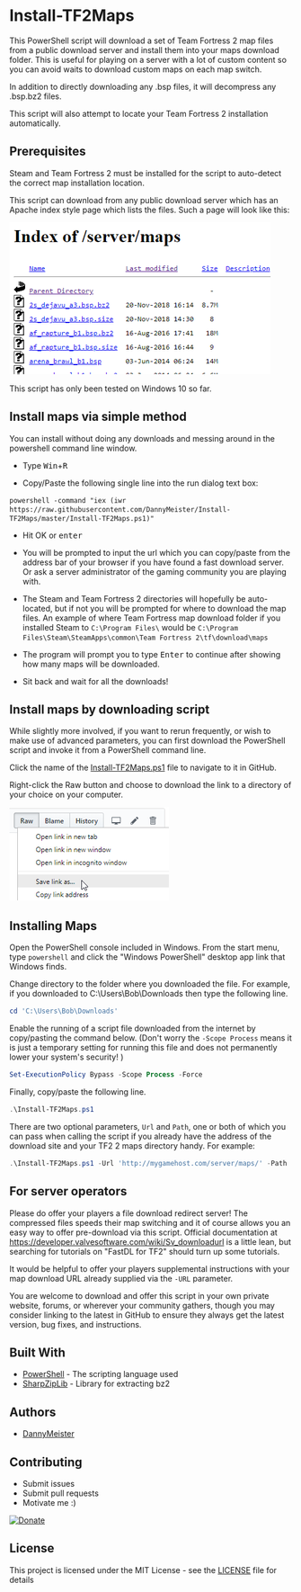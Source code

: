 # Install-TF2Maps

This PowerShell script will download a set of Team Fortress 2 map files from a public download server and install them into your maps download folder.  This is useful for playing on a server with a lot of custom content so you can avoid waits to download custom maps on each map switch.

In addition to directly downloading any .bsp files, it will decompress any .bsp.bz2 files.

This script will also attempt to locate your Team Fortress 2 installation automatically.

## Prerequisites

Steam and Team Fortress 2 must be installed for the script to auto-detect the correct map installation location.

This script can download from any public download server which has an Apache index style page which lists the files.  Such a page will look like this:

![Map server index page](docs/index.png)

This script has only been tested on Windows 10 so far.


## Install maps via simple method

You can install without doing any downloads and messing around in the powershell command line window.

* Type <kbd>Win</kbd>+<kbd>R</kbd>

* Copy/Paste the following single line into the run dialog text box:
```
powershell -command "iex (iwr https://raw.githubusercontent.com/DannyMeister/Install-TF2Maps/master/Install-TF2Maps.ps1)"
```
* Hit OK or <kbd>enter</kbd>

* You will be prompted to input the url which you can copy/paste from the address bar of your browser if you have found a fast download server. Or ask a server administrator of the gaming community you are playing with.

* The Steam and Team Fortress 2 directories will hopefully be auto-located, but if not you will be prompted for where to download the map files. An example of where Team Fortress map download folder if you installed Steam to `C:\Program Files\` would be `C:\Program Files\Steam\SteamApps\common\Team Fortress 2\tf\download\maps`

* The program will prompt you to type <kbd>Enter</kbd> to continue after showing how many maps will be downloaded.

* Sit back and wait for all the downloads!


## Install maps by downloading script

While slightly more involved, if you want to rerun frequently, or wish to make use of advanced parameters, you can first download the PowerShell script and invoke it from a PowerShell command line.

Click the name of the [Install-TF2Maps.ps1](Install-TF2Maps.ps1) file to navigate to it in GitHub.

Right-click the Raw button and choose to download the link to a directory of your choice on your computer.

![Download raw file](docs/download-script.png)

## Installing Maps

Open the PowerShell console included in Windows. From the start menu, type `powershell` and click the "Windows PowerShell" desktop app link that Windows finds.

Change directory to the folder where you downloaded the file.  For example, if you downloaded to C:\Users\Bob\Downloads then type the following line.

```powershell
cd 'C:\Users\Bob\Downloads'
```

Enable the running of a script file downloaded from the internet by copy/pasting the command below. (Don't worry the `-Scope Process` means it is just a temporary setting for running this file and does not permanently lower your system's security! )

```powershell
Set-ExecutionPolicy Bypass -Scope Process -Force
```

Finally, copy/paste the following line.

```powershell
.\Install-TF2Maps.ps1
```

There are two optional parameters, `Url` and `Path`, one or both of which you can pass when calling the script if you already have the address of the download site and your TF2 2 maps directory handy. For example:

```powershell
.\Install-TF2Maps.ps1 -Url 'http://mygamehost.com/server/maps/' -Path 'D:\Program Files\Steam\SteamApps\common\Team Fortress 2\tf\download\maps'
```

## For server operators

Please do offer your players a file download redirect server!  The compressed files speeds their map switching and it of course allows you an easy way to offer pre-download via this script.  Official documentation at https://developer.valvesoftware.com/wiki/Sv_downloadurl is a little lean, but searching for tutorials on "FastDL for TF2" should turn up some tutorials.

It would be helpful to offer your players supplemental instructions with your map download URL already supplied via the `-URL` parameter.

You are welcome to download and offer this script in your own private website, forums, or wherever your community gathers, though you may consider linking to the latest in GitHub to ensure they always get the latest version, bug fixes, and instructions.

## Built With

* [PowerShell](https://github.com/PowerShell/PowerShell) - The scripting language used
* [SharpZipLib](https://github.com/icsharpcode/SharpZipLib/) - Library for extracting bz2

## Authors

* [DannyMeister](https://github.com/DannyMeister)

## Contributing
* Submit issues
* Submit pull requests
* Motivate me :)

[![Donate](https://img.shields.io/badge/Donate-PayPal-green.svg)](https://www.paypal.com/cgi-bin/webscr?cmd=_donations&business=GPYH4ENJZLMV8&item_name=Motivation+to+work+on+Install-TF2Maps&currency_code=USD&source=url)

## License

This project is licensed under the MIT License - see the [LICENSE](LICENSE) file for details